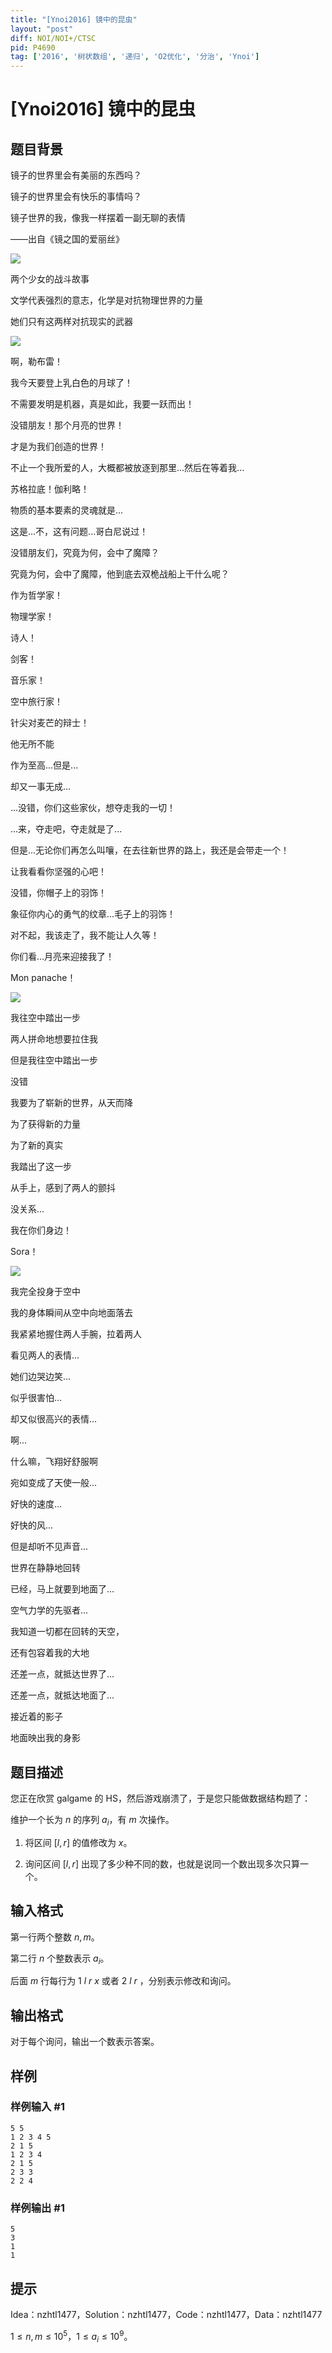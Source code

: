 ```yaml
---
title: "[Ynoi2016] 镜中的昆虫"
layout: "post"
diff: NOI/NOI+/CTSC
pid: P4690
tag: ['2016', '树状数组', '递归', 'O2优化', '分治', 'Ynoi']
---
```

# [Ynoi2016] 镜中的昆虫
## 题目背景

镜子的世界里会有美丽的东西吗？

镜子的世界里会有快乐的事情吗？

镜子世界的我，像我一样摆着一副无聊的表情

——出自《镜之国的爱丽丝》

![](https://cdn.luogu.com.cn/upload/pic/21104.png)

两个少女的战斗故事

文学代表强烈的意志，化学是对抗物理世界的力量

她们只有这两样对抗现实的武器

![](https://cdn.luogu.com.cn/upload/pic/21105.png)

啊，勒布雷！

我今天要登上乳白色的月球了！

不需要发明是机器，真是如此，我要一跃而出！

没错朋友！那个月亮的世界！

才是为我们创造的世界！

不止一个我所爱的人，大概都被放逐到那里...然后在等着我...

苏格拉底！伽利略！

物质的基本要素的灵魂就是...

这是...不，这有问题...哥白尼说过！

没错朋友们，究竟为何，会中了魔障？

究竟为何，会中了魔障，他到底去双桅战船上干什么呢？

作为哲学家！

物理学家！

诗人！

剑客！

音乐家！

空中旅行家！

针尖对麦芒的辩士！

他无所不能

作为至高...但是...

却又一事无成...

...没错，你们这些家伙，想夺走我的一切！

...来，夺走吧，夺走就是了...

但是...无论你们再怎么叫嚷，在去往新世界的路上，我还是会带走一个！

让我看看你坚强的心吧！

没错，你帽子上的羽饰！

象征你内心的勇气的纹章...毛子上的羽饰！

对不起，我该走了，我不能让人久等！

你们看...月亮来迎接我了！

Mon panache！

![](https://cdn.luogu.com.cn/upload/pic/21106.png)

我往空中踏出一步

两人拼命地想要拉住我

但是我往空中踏出一步

没错

我要为了崭新的世界，从天而降

为了获得新的力量

为了新的真实

我踏出了这一步

从手上，感到了两人的颤抖

没关系...

我在你们身边！

Sora！

![](https://cdn.luogu.com.cn/upload/pic/21109.png)

我完全投身于空中

我的身体瞬间从空中向地面落去

我紧紧地握住两人手腕，拉着两人

看见两人的表情...

她们边哭边笑...

似乎很害怕...

却又似很高兴的表情...

啊...

什么嘛，飞翔好舒服啊

宛如变成了天使一般...

好快的速度...

好快的风...

但是却听不见声音...

世界在静静地回转

已经，马上就要到地面了...

空气力学的先驱者...

我知道一切都在回转的天空，

还有包容着我的大地

还差一点，就抵达世界了...

还差一点，就抵达地面了...

接近着的影子

地面映出我的身影

## 题目描述

您正在欣赏 galgame 的 HS，然后游戏崩溃了，于是您只能做数据结构题了：

维护一个长为 $n$ 的序列 $a_i$，有 $m$ 次操作。

1. 将区间 $[l,r]$ 的值修改为 $x$。

2. 询问区间 $[l,r]$ 出现了多少种不同的数，也就是说同一个数出现多次只算一个。

## 输入格式

第一行两个整数 $n,m$。

第二行 $n$ 个整数表示 $a_i$。

后面 $m$ 行每行为 $1\ l\ r\ x$ 或者 $2\ l\ r$ ，分别表示修改和询问。
## 输出格式

对于每个询问，输出一个数表示答案。
## 样例

### 样例输入 #1
```
5 5
1 2 3 4 5
2 1 5
1 2 3 4
2 1 5
2 3 3
2 2 4
```
### 样例输出 #1
```
5
3
1
1
```
## 提示

Idea：nzhtl1477，Solution：nzhtl1477，Code：nzhtl1477，Data：nzhtl1477

$1\leq n , m \leq 10^5$，$1\leq a_i\leq 10^9$。
